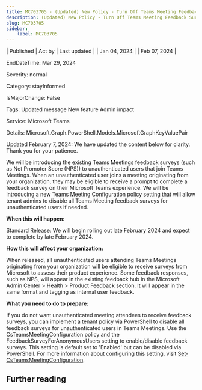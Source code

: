 ```yaml
---
title: MC703705 - (Updated) New Policy - Turn Off Teams Meeting Feedback Surveys for Unauthenticated Users
description: (Updated) New Policy - Turn Off Teams Meeting Feedback Surveys for Unauthenticated Users
slug: MC703705
sidebar:
    label: MC703705
---
```


| Published | Act by | Last updated |
| Jan 04, 2024 |  | Feb 07, 2024 |

EndDateTime: Mar 29, 2024

Severity: normal

Category: stayInformed

IsMajorChange: False

Tags: Updated message New feature Admin impact

Service: Microsoft Teams

Details: Microsoft.Graph.PowerShell.Models.MicrosoftGraphKeyValuePair

<p style="">Updated February 7, 2024: We have updated the content below for clarity. Thank you for your patience.</p><p style="">We will be introducing the existing Teams Meetings feedback surveys (such as Net Promoter Score (NPS)) to unauthenticated users that join Teams Meetings. When an unauthenticated user joins a meeting originating from your organization, they may be eligible to receive a prompt to complete a feedback survey on their Microsoft Teams experience. We will be introducing a new Teams Meeting Configuration policy setting that will allow tenant admins to disable all Teams Meeting feedback surveys for unauthenticated users if needed.</p>
<p><b>When this will happen:</b></p>

<p>Standard Release: We will begin rolling out late February 2024 and expect to complete by late February 2024.<br></p>

<p><b>How this will affect your organization:</b></p>

<p>When released, all unauthenticated users attending Teams Meetings originating from your organization will be eligible to receive surveys from Microsoft to assess their product experience. Some feedback responses, such as NPS, will appear in the existing feedback hub in the Microsoft Admin Center &gt; Health &gt; Product Feedback section. It will appear in the same format and tagging as internal user feedback.</p>
<p><b>What you need to do to prepare:</b></p>
<p>If you do not want unauthenticated meeting attendees to receive feedback surveys, you can implement a tenant policy via PowerShell to disable all feedback surveys for unauthenticated users in Teams Meetings. Use the CsTeamsMeetingConfiguration policy and the FeedbackSurveyForAnonymousUsers setting to enable/disable feedback surveys. This setting is default set to 'Enabled' but can be disabled via PowerShell. For more information about configuring this setting, visit <a href="https://learn.microsoft.com/powershell/module/skype/set-csteamsmeetingconfiguration?view=skype-ps" target="_blank">Set-CsTeamsMeetingConfiguration</a>.</p>

## Further reading
